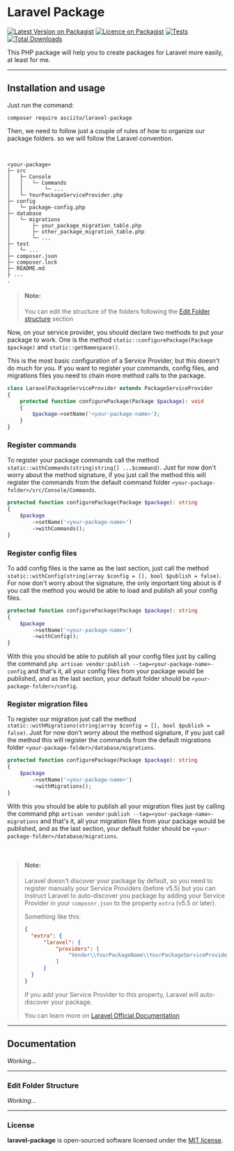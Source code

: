 # Laravel Package

[![Latest Version on Packagist](https://img.shields.io/packagist/v/asciito/laravel-package.svg?label=Packagist&style=flat-square)](https://packagist.org/packages/asciito/laravel-package)
[![Licence on Packagist](https://img.shields.io/packagist/l/asciito/laravel-package.svg?label=Packagist%20License&style=flat-square)](https://packagist.org/packages/asciito/laravel-package)
[![Tests](https://img.shields.io/github/actions/workflow/status/asciito/laravel-package/run-tests.yml?label=Tests&style=flat-square)](https://github.com/asciito/laravel-package/actions/workflows/run-tests.yml)
[![Total Downloads](https://img.shields.io/packagist/dt/asciito/laravel-package.svg?label=Downloads&style=flat-square)](https://packagist.org/packages/asciito/laravel-package)

This PHP package will help you to create packages for Laravel more easily, at least
for me.

---
## Installation and usage

Just run the command: 

```shell
composer require asciito/laravel-package
```

Then, we need to follow just a couple of rules of how to organize our package folders. so
we will follow the Laravel convention.

<br />

```
<your-package>
├─ src
│   ├─ Console
│   │   └─ Commands
│   │       └─ ...
│   └─ YourPackageServiceProvider.php
├─ config
│   └─ package-config.php
├─ database
│   └─ migrations
│       ├─ your_package_migration_table.php
│       ├─ other_package_migration_table.php
│       └─ ...
├─ test
│   └─ ...
├─ composer.json
├─ composer.lock
├─ README.md
├ ...
.
```

> #### Note:
> 
> You can edit the structure of the folders following the [Edit Folder structure](#edit-folder-structure) section

Now, on your service provider, you should declare two methods to put your package to work. One is the method ```static::configurePackage(Package $package)```
and ```static::getNamespace()```.

This is the most basic configuration of a Service Provider, but this doesn't do much for you. If you want to
register your commands, config files, and migrations files you need to chain more method calls to the package.

```php
class LaravelPackageServiceProvider extends PackageServiceProvider
{
    protected function configurePackage(Package $package): void
    {
        $package->setName('<your-package-name>');
    }
}
```

### Register commands

To register your package commands call the method ```static::withCommands(string|string[] ...$command)```. Just for now
don't worry about the method signature, if you just call the method this will register the commands from the default
command folder ```<your-package-folder>/src/Console/Commands```.

```php
protected function configurePackage(Package $package): string
{
    $package
        ->setName('<your-package-name>')
        ->withCommands();
}
```

### Register config files

To add config files is the same as the last section, just call the method ```static::withConfig(string|array $config = [], bool $publish = false)```.
For now don't worry about the signature, the only important ting about is if you call the method
you would be able to load and publish all your config files.

```php
protected function configurePackage(Package $package): string
{
    $package
        ->setName('<your-package-name>')
        ->withConfig();
}
```

With this you should be able to publish all your config files just by calling the command ```php artisan vendor:publish --tag=<your-package-name>-config```
and that's it, all your config files from your package would be published, and as the last section,
your default folder should be ```<your-package-folder>/config```.

### Register migration files

To register our migration just call the method ```static::withMigrations(string|array $config = [], bool $publish = false)```. Just for now don't
worry about the method signature, if you just call the method this will register the commands from the default migrations folder ```<your-package-folder>/database/migrations```.

```php
protected function configurePackage(Package $package): string
{
    $package
        ->setName('<your-package-name>')
        ->withMigrations();
}
```

With this you should be able to publish all your migration files just by calling the command php ```artisan vendor:publish --tag=<your-package-name>-migrations``` and that's it, all your
migration files from your package would be published, and as the last section, your default folder should be ```<your-package-folder>/database/migrations```.

<br/>

> #### Note:
>
> Laravel doesn't discover your package by default, so you need to register manually your Service Providers (before v5.5)
> but you can instruct Laravel to auto-discover you package by adding your Service Provider in your ```composer.json``` to the property
> ```extra``` (v5.5 or later).
>
> Something like this:
> ```json
> {
>   "extra": {
>       "laravel": {
>           "providers": [
>               "Vendor\\YourPackageName\\YourPackageServiceProvider"
>           ]
>       }
>   }
> }
> ```
> If you add your Service Provider to this property, Laravel will auto-discover your package.
>
> You can learn more on [Laravel Official Documentation](https://laravel.com/docs/10.x/packages#package-discovery)

---
## Documentation

_Working..._

---
### Edit Folder Structure

_Working..._

---
### License

__laravel-package__ is open-sourced software licensed under the [MIT license](./LICENSE).
